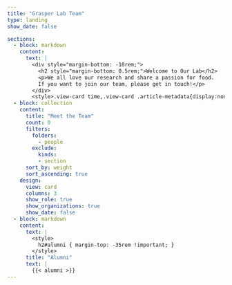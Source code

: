 ```yaml
---
title: "Grasper Lab Team"
type: landing
show_date: false

sections:
  - block: markdown  
    content:
      text: |
        <div style="margin-bottom: -10rem;">
          <h2 style="margin-bottom: 0.5rem;">Welcome to Our Lab</h2>
          <p>We all love our research and share a passion for food.
          If you want to join our team, please get in touch!</p>
        </div>
        <style>.view-card time,.view-card .article-metadata{display:none!important}</style>
  - block: collection
    content:
      title: "Meet the Team"
      count: 0            
      filters:
        folders:
          - people   
        exclude:
          kinds: 
          - section
      sort_by: weight
      sort_ascending: true
    design:
      view: card          
      columns: 3
      show_role: true
      show_organizations: true
      show_date: false
  - block: markdown
    content:
      text: |
        <style>
          h2#alumni { margin-top: -35rem !important; }
        </style>
      title: "Alumni"
      text: |
        {{< alumni >}}
---
```


